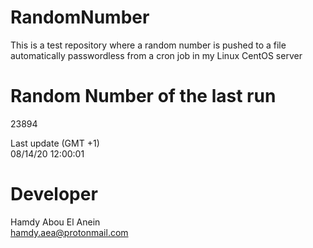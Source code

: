 # RandomNumber    
This is a test repository where a random number is pushed to a file automatically passwordless from a cron job in my Linux CentOS server    
# Random Number of the last run   
23894
      
Last update (GMT +1)    
08/14/20 12:00:01
# Developer    
Hamdy Abou El Anein   
hamdy.aea@protonmail.com
